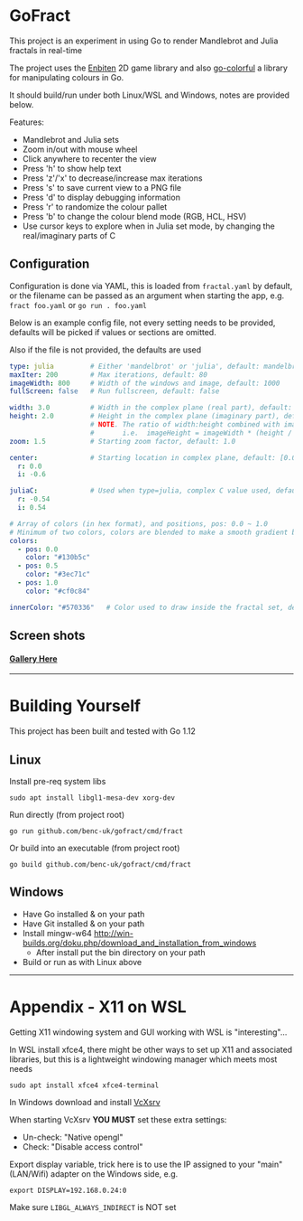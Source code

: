 # GoFract
This project is an experiment in using Go to render Mandlebrot and Julia fractals in real-time 

The project uses the [Enbiten](https://ebiten.org/) 2D game library and also [go-colorful](https://github.com/lucasb-eyer/go-colorful) a library for manipulating colours in Go.

It should build/run under both Linux/WSL and Windows, notes are provided below.

Features:
- Mandlebrot and Julia sets
- Zoom in/out with mouse wheel
- Click anywhere to recenter the view
- Press 'h' to show help text
- Press 'z'/'x' to decrease/increase max iterations
- Press 's' to save current view to a PNG file
- Press 'd' to display debugging information
- Press 'r' to randomize the colour pallet
- Press 'b' to change the colour blend mode (RGB, HCL, HSV)
- Use cursor keys to explore when in Julia set mode, by changing the real/imaginary parts of C

## Configuration
Configuration is done via YAML, this is loaded from `fractal.yaml` by default, or the filename can be passed as an argument when starting the app, e.g. `fract foo.yaml` or `go run . foo.yaml`

Below is an example config file, not every setting needs to be provided, defaults will be picked if values or sections are omitted. 

Also if the file is not provided, the defaults are used


```yaml
type: julia         # Either 'mandelbrot' or 'julia', default: mandelbrot
maxIter: 200        # Max iterations, default: 80
imageWidth: 800     # Width of the windows and image, default: 1000
fullScreen: false   # Run fullscreen, default: false

width: 3.0          # Width in the complex plane (real part), default: 3.0
height: 2.0         # Height in the complex plane (imaginary part), default: 2.0
                    # NOTE. The ratio of width:height combined with imageWidth defines the imageHeight
                    #       i.e.  imageHeight = imageWidth * (height / width)
zoom: 1.5           # Starting zoom factor, default: 1.0

center:             # Starting location in complex plane, default: [0.0,-0.6]
  r: 0.0
  i: -0.6

juliaC:             # Used when type=julia, complex C value used, default: [0.355, 0.355]
  r: -0.54
  i: 0.54

# Array of colors (in hex format), and positions, pos: 0.0 ~ 1.0 
# Minimum of two colors, colors are blended to make a smooth gradient between 0.0 and 1.0
colors:              
  - pos: 0.0
    color: "#130b5c"
  - pos: 0.5
    color: "#3ec71c"         
  - pos: 1.0
    color: "#cf0c84"      

innerColor: "#570336"   # Color used to draw inside the fractal set, default = #000000
```

## Screen shots
#### [Gallery Here](https://code.benco.io/gofract/img/)

---

# Building Yourself
This project has been built and tested with Go 1.12

## Linux 

Install pre-req system libs
```
sudo apt install libgl1-mesa-dev xorg-dev
```

Run directly (from project root)
```
go run github.com/benc-uk/gofract/cmd/fract
```

Or build into an executable  (from project root)
```
go build github.com/benc-uk/gofract/cmd/fract
```

## Windows
- Have Go installed & on your path
- Have Git installed & on your path
- Install mingw-w64 http://win-builds.org/doku.php/download_and_installation_from_windows  
  - After install put the bin directory on your path
- Build or run as with Linux above

---

# Appendix - X11 on WSL

Getting X11 windowing system and GUI working with WSL is "interesting"...

In WSL install xfce4, there might be other ways to set up X11 and associated libraries, but this is a lightweight windowing manager which meets most needs
```
sudo apt install xfce4 xfce4-terminal
```

In Windows download and install [VcXsrv](https://sourceforge.net/projects/vcxsrv/)

When starting VcXsrv **YOU MUST** set these extra settings:
- Un-check: "Native opengl"
- Check: "Disable access control"


Export display variable, trick here is to use the IP assigned to your "main" (LAN/Wifi) adapter on the Windows side, e.g.
```
export DISPLAY=192.168.0.24:0
```

Make sure `LIBGL_ALWAYS_INDIRECT` is NOT set
